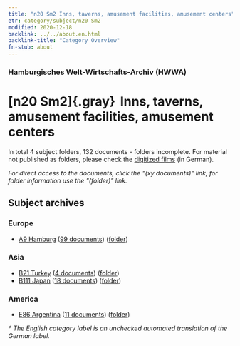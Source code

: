 ```yaml
---
title: "n20 Sm2 Inns, taverns, amusement facilities, amusement centers"
etr: category/subject/n20 Sm2
modified: 2020-12-18
backlink: ../../about.en.html
backlink-title: "Category Overview"
fn-stub: about
---
```


### Hamburgisches Welt-Wirtschafts-Archiv (HWWA)
# [n20 Sm2]{.gray}&#8201; Inns, taverns, amusement facilities, amusement centers&#160; 





In total 4 subject folders, 132 documents - folders incomplete.
For material not published as folders, please check the [digitized films](/film/h1_sh) (in German).

_For direct access to the documents, click the "(xy documents)" link, for folder information use the "(folder)" link._

## Subject archives



### Europe

- [A9 Hamburg](../../../geo/about.en.html#A9) (<a href="https://dfg-viewer.de/show/?tx_dlf[id]=https://pm20.zbw.eu/mets/sh/1409xx/140905/1452xx/145292/public.mets.en.xml" target="_blank">99 documents</a>) ([folder](http://purl.org/pressemappe20/folder/sh/140905,145292))

### Asia

- [B21 Turkey](../../../geo/about.en.html#B21) (<a href="https://dfg-viewer.de/show/?tx_dlf[id]=https://pm20.zbw.eu/mets/sh/1411xx/141111/1452xx/145292/public.mets.en.xml" target="_blank">4 documents</a>) ([folder](http://purl.org/pressemappe20/folder/sh/141111,145292))
- [B111 Japan](../../../geo/about.en.html#B111) (<a href="https://dfg-viewer.de/show/?tx_dlf[id]=https://pm20.zbw.eu/mets/sh/1412xx/141272/1452xx/145292/public.mets.en.xml" target="_blank">18 documents</a>) ([folder](http://purl.org/pressemappe20/folder/sh/141272,145292))

### America

- [E86 Argentina](../../../geo/about.en.html#E86) (<a href="https://dfg-viewer.de/show/?tx_dlf[id]=https://pm20.zbw.eu/mets/sh/1416xx/141692/1452xx/145292/public.mets.en.xml" target="_blank">11 documents</a>) ([folder](http://purl.org/pressemappe20/folder/sh/141692,145292))


_* The English category label is an unchecked automated translation of the German label._


